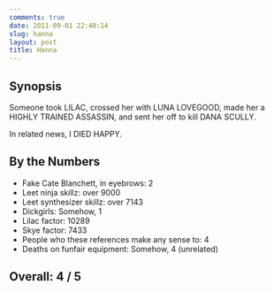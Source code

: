 ```yaml
---
comments: true
date: 2011-09-01 22:40:14
slug: hanna
layout: post
title: Hanna
---
```


## Synopsis

Someone took LILAC, crossed her with LUNA LOVEGOOD, made her a HIGHLY TRAINED ASSASSIN, and sent her off to kill DANA SCULLY.

In related news, I DIED HAPPY.

## By the Numbers

  * Fake Cate Blanchett, in eyebrows: 2
  * Leet ninja skillz: over 9000
  * Leet synthesizer skillz: over 7143
  * Dickgirls: Somehow, 1
  * Lilac factor: 10289
  * Skye factor: 7433
  * People who these references make any sense to: 4
  * Deaths on funfair equipment: Somehow, 4 (unrelated)

## Overall: 4 / 5
